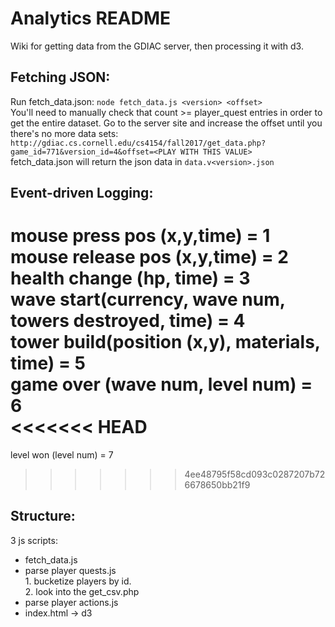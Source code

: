 Analytics README  
================  
Wiki for getting data from the GDIAC server, then processing it with d3.  
  
Fetching JSON:
--------------
Run fetch_data.json: `node fetch_data.js <version> <offset>`  
You'll need to manually check that count >= player_quest entries in order to get the entire dataset. Go to the server site and increase the offset until you there's no more data sets: `http://gdiac.cs.cornell.edu/cs4154/fall2017/get_data.php?game_id=771&version_id=4&offset=<PLAY WITH THIS VALUE>`  
fetch_data.json will return the json data in `data.v<version>.json`  
  
Event-driven Logging:  
---------------------  
mouse press pos (x,y,time) = 1  
mouse release pos (x,y,time) = 2  
health change (hp, time) = 3  
wave start(currency, wave num, towers destroyed, time) = 4  
tower build(position (x,y), materials, time) = 5  
game over (wave num, level num) = 6  
<<<<<<< HEAD
=======
level won (level num) = 7  
>>>>>>> 4ee48795f58cd093c0287207b726678650bb21f9

Structure:
----------
3 js scripts:  
*   fetch_data.js
*   parse player quests.js  
        1.  bucketize players by id.  
        2.  look into the get_csv.php  
*   parse player actions.js
*   index.html -> d3